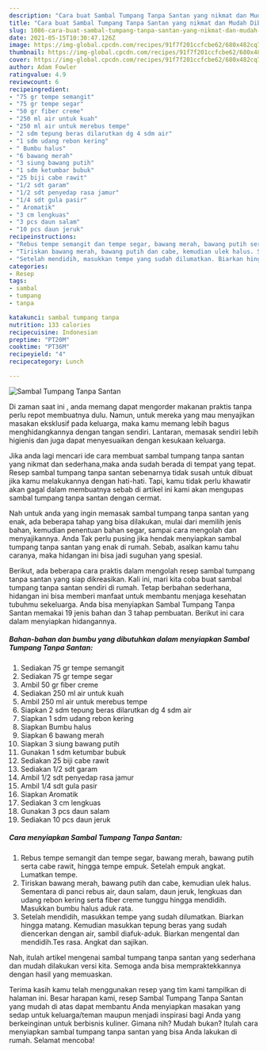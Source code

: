 ```yaml
---
description: "Cara buat Sambal Tumpang Tanpa Santan yang nikmat dan Mudah Dibuat"
title: "Cara buat Sambal Tumpang Tanpa Santan yang nikmat dan Mudah Dibuat"
slug: 1086-cara-buat-sambal-tumpang-tanpa-santan-yang-nikmat-dan-mudah-dibuat
date: 2021-05-15T10:30:47.126Z
image: https://img-global.cpcdn.com/recipes/91f7f201ccfcbe62/680x482cq70/sambal-tumpang-tanpa-santan-foto-resep-utama.jpg
thumbnail: https://img-global.cpcdn.com/recipes/91f7f201ccfcbe62/680x482cq70/sambal-tumpang-tanpa-santan-foto-resep-utama.jpg
cover: https://img-global.cpcdn.com/recipes/91f7f201ccfcbe62/680x482cq70/sambal-tumpang-tanpa-santan-foto-resep-utama.jpg
author: Adam Fowler
ratingvalue: 4.9
reviewcount: 6
recipeingredient:
- "75 gr tempe semangit"
- "75 gr tempe segar"
- "50 gr fiber creme"
- "250 ml air untuk kuah"
- "250 ml air untuk merebus tempe"
- "2 sdm tepung beras dilarutkan dg 4 sdm air"
- "1 sdm udang rebon kering"
- " Bumbu halus"
- "6 bawang merah"
- "3 siung bawang putih"
- "1 sdm ketumbar bubuk"
- "25 biji cabe rawit"
- "1/2 sdt garam"
- "1/2 sdt penyedap rasa jamur"
- "1/4 sdt gula pasir"
- " Aromatik"
- "3 cm lengkuas"
- "3 pcs daun salam"
- "10 pcs daun jeruk"
recipeinstructions:
- "Rebus tempe semangit dan tempe segar, bawang merah, bawang putih serta cabe rawit, hingga tempe empuk. Setelah empuk angkat. Lumatkan tempe."
- "Tiriskan bawang merah, bawang putih dan cabe, kemudian ulek halus. Sementara di panci rebus air, daun salam, daun jeruk, lengkuas dan udang rebon kering serta fiber creme tunggu hingga mendidih. Masukkan bumbu halus aduk rata."
- "Setelah mendidih, masukkan tempe yang sudah dilumatkan. Biarkan hingga matang. Kemudian masukkan tepung beras yang sudah diencerkan dengan air, sambil diafuk-aduk. Biarkan mengental dan mendidih.Tes rasa. Angkat dan sajikan."
categories:
- Resep
tags:
- sambal
- tumpang
- tanpa

katakunci: sambal tumpang tanpa 
nutrition: 133 calories
recipecuisine: Indonesian
preptime: "PT20M"
cooktime: "PT36M"
recipeyield: "4"
recipecategory: Lunch

---
```



![Sambal Tumpang Tanpa Santan](https://img-global.cpcdn.com/recipes/91f7f201ccfcbe62/680x482cq70/sambal-tumpang-tanpa-santan-foto-resep-utama.jpg)

Di zaman  saat ini , anda memang dapat mengorder makanan praktis tanpa perlu repot membuatnya dulu. Namun, untuk mereka yang mau menyajikan masakan eksklusif pada keluarga, maka kamu memang lebih bagus menghidangkannya dengan tangan sendiri. Lantaran, memasak sendiri lebih higienis dan juga dapat menyesuaikan dengan kesukaan keluarga.

Jika anda lagi mencari ide cara membuat sambal tumpang tanpa santan yang nikmat dan sederhana,maka anda sudah berada di tempat yang tepat. Resep sambal tumpang tanpa santan  sebenarnya tidak susah untuk dibuat jika kamu melakukannya dengan hati-hati. Tapi, kamu tidak perlu khawatir akan gagal dalam membuatnya 
sebab di artikel ini kami akan mengupas sambal tumpang tanpa santan dengan cermat.  



Nah untuk anda yang ingin memasak sambal tumpang tanpa santan yang enak, ada beberapa tahap yang bisa dilakukan, mulai dari memilih jenis bahan, kemudian penentuan bahan segar, sampai cara mengolah dan menyajikannya. Anda Tak perlu pusing jika hendak menyiapkan sambal tumpang tanpa santan yang enak di rumah. Sebab, asalkan kamu  tahu caranya, maka hidangan ini bisa jadi suguhan yang spesial.

Berikut, ada beberapa cara praktis  dalam mengolah resep sambal tumpang tanpa santan yang siap dikreasikan. Kali ini, mari kita coba buat sambal tumpang tanpa santan sendiri di rumah. Tetap berbahan sederhana, hidangan ini bisa memberi manfaat untuk membantu menjaga kesehatan tubuhmu sekeluarga. Anda bisa menyiapkan Sambal Tumpang Tanpa Santan memakai 19 jenis bahan dan 3 tahap pembuatan. Berikut ini cara dalam menyiapkan hidangannya.

<!--inarticleads1-->

##### Bahan-bahan dan bumbu yang dibutuhkan dalam menyiapkan Sambal Tumpang Tanpa Santan:

1. Sediakan 75 gr tempe semangit
1. Sediakan 75 gr tempe segar
1. Ambil 50 gr fiber creme
1. Sediakan 250 ml air untuk kuah
1. Ambil 250 ml air untuk merebus tempe
1. Siapkan 2 sdm tepung beras dilarutkan dg 4 sdm air
1. Siapkan 1 sdm udang rebon kering
1. Siapkan  Bumbu halus
1. Siapkan 6 bawang merah
1. Siapkan 3 siung bawang putih
1. Gunakan 1 sdm ketumbar bubuk
1. Sediakan 25 biji cabe rawit
1. Sediakan 1/2 sdt garam
1. Ambil 1/2 sdt penyedap rasa jamur
1. Ambil 1/4 sdt gula pasir
1. Siapkan  Aromatik
1. Sediakan 3 cm lengkuas
1. Gunakan 3 pcs daun salam
1. Sediakan 10 pcs daun jeruk




<!--inarticleads2-->

##### Cara menyiapkan Sambal Tumpang Tanpa Santan:

1. Rebus tempe semangit dan tempe segar, bawang merah, bawang putih serta cabe rawit, hingga tempe empuk. Setelah empuk angkat. Lumatkan tempe.
1. Tiriskan bawang merah, bawang putih dan cabe, kemudian ulek halus. Sementara di panci rebus air, daun salam, daun jeruk, lengkuas dan udang rebon kering serta fiber creme tunggu hingga mendidih. Masukkan bumbu halus aduk rata.
1. Setelah mendidih, masukkan tempe yang sudah dilumatkan. Biarkan hingga matang. Kemudian masukkan tepung beras yang sudah diencerkan dengan air, sambil diafuk-aduk. Biarkan mengental dan mendidih.Tes rasa. Angkat dan sajikan.




Nah, itulah artikel mengenai  sambal tumpang tanpa santan  yang sederhana dan mudah dilakukan versi kita. Semoga anda bisa mempraktekkannya dengan hasil yang memuaskan. 

Terima kasih kamu telah menggunakan resep yang tim kami tampilkan di halaman ini. Besar harapan kami, resep  Sambal Tumpang Tanpa Santan yang mudah di atas dapat membantu Anda menyiapkan masakan yang sedap untuk keluarga/teman maupun menjadi inspirasi bagi Anda yang berkeinginan untuk berbisnis kuliner. Gimana nih? Mudah bukan? Itulah cara menyiapkan sambal tumpang tanpa santan yang bisa Anda lakukan di rumah. Selamat mencoba!

